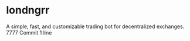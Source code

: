 # londngrr
A simple, fast, and customizable trading bot for decentralized exchanges. 7777
Commit 1 line
